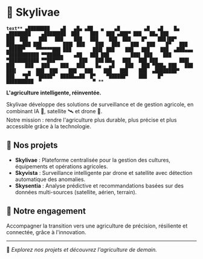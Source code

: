 # 🌻 Skylivae

**```text**
   ▄████████    ▄█   ▄█▄ ▄██   ▄    ▄█         ▄█   ▄█    █▄     ▄████████    ▄████████ 
  ███    ███   ███ ▄███▀ ███   ██▄ ███        ███  ███    ███   ███    ███   ███    ███ 
  ███    █▀    ███▐██▀   ███▄▄▄███ ███        ███▌ ███    ███   ███    ███   ███    █▀  
  ███         ▄█████▀    ▀▀▀▀▀▀███ ███        ███▌ ███    ███   ███    ███  ▄███▄▄▄     
▀███████████ ▀▀█████▄    ▄██   ███ ███        ███▌ ███    ███ ▀███████████ ▀▀███▀▀▀     
         ███   ███▐██▄   ███   ███ ███        ███▌ ███    ███   ███    ███   ███    █▄  
   ▄█    ███   ███ ▀███▄ ███   ███ ███▌    ▄  ███  ███    ███   ███    ███   ███    ███ 
 ▄████████▀    ███   ▀█▀  ▀█████▀  █████▄▄██  █▀    ▀██████▀    ███    █▀    ██████████ 
               ▀                   ▀
**```**

**L'agriculture intelligente, réinventée.**

Skylivae développe des solutions de surveillance et de gestion agricole, en combinant IA 🤖, satellite 🛰️ et drone 🚁.  
Notre mission : rendre l'agriculture plus durable, plus précise et plus accessible grâce à la technologie.

## 🚀 Nos projets

- **Skylivae** : Plateforme centralisée pour la gestion des cultures, équipements et opérations agricoles.
- **Skyvista** : Surveillance intelligente par drone et satellite avec détection automatique des anomalies.
- **Skysentia** : Analyse prédictive et recommandations basées sur des données multi-sources (satellite, aérien, terrain).

## 🌱 Notre engagement

Accompagner la transition vers une agriculture de précision, résiliente et connectée, grâce à l'innovation.

---

🔎 *Explorez nos projets et découvrez l'agriculture de demain.*

